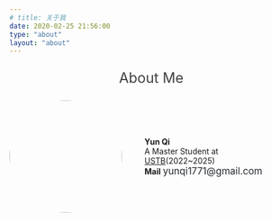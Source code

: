 ```yaml
---
# title: 关于我
date: 2020-02-25 21:56:00
type: "about"
layout: "about"
---
```


<link rel="stylesheet" href="font-awesome/css/font-awesome.min.css">

<!-- 关于我 -->

<p style="color: #414141; text-align: center; font-size: 25px;"><i class="fa fa-user" aria-hidden="true"></i> About Me </p>

<div style="display: flex; align-items: center;">
    <div style="width: 40%; text-align: center;">
        <img src="https://qiyun71.github.io/images/avatar.jpeg" style="width: 200px; border-radius: 50%;">
    </div>
    <!-- border-left:25px solid #000; -->
    <div style="width: 60%; padding: 40px;">
        <div style="text-align: left; font-weight: bold;">Yun Qi</div>
        <div style="text-align: left;">A Master Student at <a href="https://www.ustb.edu.cn/" onmouseover="this.style.color='#6F7276'" onmouseout="this.style.color='#252A2F'">USTB</a>(2022~2025)</div>
        <!-- <div><b>Research direction</b>: NeRF & 3D Reconstruction</div>
        <div><b>Interest</b>: 3D Printing; DIY; Robot; Modeling</div>
        <div><b>Language</b>: Python; C++; C#; VB; Arduino</div>
        <div><b>Tools</b>: Pytorch; Blender; Creo; Arduino IDE</div> -->
        <div><b>Mail</b>
        <a href="mailto:yunqi1771@gmail.com" style="text-decoration: none; color: #252A2F; font-size: 17px;" onmouseover="this.style.color='#6F7276'" onmouseout="this.style.color='#252A2F'">yunqi1771@gmail.com</a></div>
    </div>
</div>
<!-- <p style="display: inline; font-size: 17px;"></p> -->


<!-- <hr style="border-top: 1px solid #DDDDDD;"> -->



<!-- 我的一些链接 -->

<!-- <p style="color: #414141; text-align: center; font-size: 25px;"><i class="fa fa-link aria-hidden="true"></i>Link me</p>

<p style="text-align: center;">
<i class="fa fa-star" aria-hidden="true"><a href="https://space.bilibili.com/168705417" style="text-decoration: none; color: #00A2D8; font-size: 17px" onmouseover="this.style.color='#7CCCE7'" onmouseout="this.style.color='#00A2D8'">Bilibili</a> </i> | 
<i class="fa fa-github" aria-hidden="true"><a href="https://github.com/yq010105" style="text-decoration: none; color: #252A2F; font-size: 17px;" onmouseover="this.style.color='#6F7276'" onmouseout="this.style.color='#252A2F'">Github</a> </i>| 
<i class="fa fa-twitter" aria-hidden="true"><a href="https://twitter.com/satoru43886693" style="text-decoration: none; color: #1DA1F2; font-size: 17px; " onmouseover="this.style.color='#71C5ED'" onmouseout="this.style.color='#1DA1F2'">Twitter</a></i></p> -->


<!-- onmouseover="this.style.color='#71C5ED'" onmouseout="this.style.color='#1DA1F2'" -->

<!-- <hr style="border-top: 1px solid #DDDDDD;"> -->

<!-- 我的技能 -->

<!-- <p style="color: #414141; text-align: center; font-size: 25px;"><i class="fa fa-magic" aria-hidden="true"></i>My Skills</p>

<div style="text-align: center;">

- <div><div style="float: left; width: 80px; padding-right: 15px; line-height: 27px">Python</div> <div style="float: left; width: 600px; height: 27px; border: 1px solid #ddd;"><div style="float: left; background-color: pink; height: 27px; width: 57%"></div><p style="float: right; line-height: 27px">57%</p></div></div>

- <div><div style="float: left; width: 80px; padding-right: 15px; line-height: 27px">VB</div> <div style="float: left; width: 600px; height: 27px; border: 1px solid #ddd;"><div style="float: left; background-color: pink; height: 27px; width: 50%"></div><p style="float: right; line-height: 27px">50%</p></div></div>

- <div><div style="float: left; width: 80px; padding-right: 15px; line-height: 27px">前端</div> <div style="float: left; width: 600px; height: 27px; border: 1px solid #ddd;"><div style="float: left; background-color: pink; height: 27px; width: 40%"></div><p style="float: right; line-height: 27px">40%</p></div></div>

- <div><div style="float: left; width: 80px; padding-right: 15px; line-height: 27px">C#</div> <div style="float: left; width: 600px; height: 27px; border: 1px solid #ddd;"><div style="float: left; background-color: pink; height: 27px; width: 4%"></div><p style="float: right; line-height: 27px">4%</p></div></div>

- <div><div style="float: left; width: 80px; padding-right: 15px; line-height: 27px">Arduino</div> <div style="float: left; width: 600px; height: 27px; border: 1px solid #ddd;"><div style="float: left; background-color: pink; height: 27px; width: 10%"></div><p style="float: right; line-height: 27px">10%</p></div></div> -->

<!-- - <div><div style="float: left; width: 80px; padding-right: 15px; line-height: 27px">Android</div> <div style="float: left; width: 600px; height: 27px; border: 1px solid #ddd;"><div style="float: left; background-color: pink; height: 27px; width: 0%"></div><p style="float: right; line-height: 27px">0%</p></div></div> -->

<!-- </div> -->

<!-- <hr style="border-top: 1px solid #DDDDDD;"> -->

<!-- 我想做的一些事情 -->

<!-- <div> -->


<!-- - [ ] [熟悉C#](/2020/04/08/Learn-Csharp/) -->
<!-- - [ ] 学单片机<p style="display: inline; border: 1px dashed #ddd; color: #ddd">做点东西出来</p> -->
<!-- - [ ] [熟悉Linux操作](/2020/03/15/Learn-Linux/)<p style="display: inline; border: 1px dashed #ddd; color: #ddd">搭建服务器</p> -->

<!-- </div> -->

<!-- <div style="float: left;"> -->

<!-- - [x] 拥有个人博客
- [x] 四级
- [x] 萌芽杯
- [x] 六级 <p style="display: inline; border: 1px dashed #ddd; color: #ddd">四级只有449分,六级451分</p>
- [x] 考研 <p style="display: inline; border: 1px dashed #ddd; color: #ddd">北京科技大学</p>
- [x] [考驾照](/2022/06/14/Learn-科目一/) -->
<!-- </div> -->
